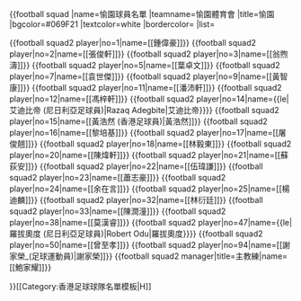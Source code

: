 {{football squad
|name=愉園球員名單
|teamname=愉園體育會
|title=愉園
|bgcolor=#069F21
|textcolor=white
|bordercolor=
|list=<div>
{{football squad2 player|no=1|name=[[鍾偉豪]]}}
{{football squad2 player|no=2|name=[[張俊軒]]}}
{{football squad2 player|no=3|name=[[翁煦濤]]}}
{{football squad2 player|no=5|name=[[葉卓文]]}}
{{football squad2 player|no=7|name=[[袁世傑]]}}
{{football squad2 player|no=9|name=[[黃智康]]}}
{{football squad2 player|no=11|name=[[潘沛軒]]}}
{{football squad2 player|no=12|name=[[馮梓軒]]}}
{{football squad2 player|no=14|name={{le|艾迪比帝 (尼日利亞足球員)|Razaq Adegbite|艾迪比帝}}}}
{{football squad2 player|no=15|name=[[黃浩然 (香港足球員)|黃浩然]]}}
{{football squad2 player|no=16|name=[[黎培基]]}}
{{football squad2 player|no=17|name=[[屠俊翹]]}}
{{football squad2 player|no=18|name=[[林毅東]]}}
{{football squad2 player|no=20|name=[[陳煒軒]]}}
{{football squad2 player|no=21|name=[[蘇荻安]]}}
{{football squad2 player|no=22|name=[[伍瑋謙]]}}
{{football squad2 player|no=23|name=[[蕭志豪]]}}
{{football squad2 player|no=24|name=[[余在言]]}}
{{football squad2 player|no=25|name=[[楊迪麟]]}}
{{football squad2 player|no=32|name=[[林衍廷]]}}
{{football squad2 player|no=33|name=[[陳潤潼]]}}
{{football squad2 player|no=38|name=[[莫漢睿]]}}
{{football squad2 player|no=47|name={{le|羅拔奧度 (尼日利亞足球員)|Robert Odu|羅拔奧度}}}}
{{football squad2 player|no=50|name=[[曾至孝]]}}
{{football squad2 player|no=94|name=[[謝家榮_(足球運動員)|謝家榮]]}}
{{football squad2 manager|title=主教練|name=[[鮑家耀]]}}
</div>}}<noinclude>[[Category:香港足球球隊名單模板|H]]</noinclude>